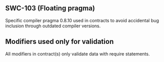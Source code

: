 ## SWC-103 (Floating pragma)
Specific compiler pragma 0.8.10 used in contracts to avoid accidental bug inclusion through outdated compiler versions.

## Modifiers used only for validation
All modifiers in contract(s) only validate data with require statements.